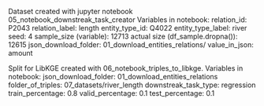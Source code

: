 Dataset created with jupyter notebook 05_notebook_downstreak_task_creator
Variables in notebook:
relation_id:                           P2043
relation_label:                        length
entity_type_id:                        Q4022
entity_type_label:                     river
seed:                                  4
sample_size (variable):                12713
actual size (df_sample.dropna()):      12615
json_download_folder:                  01_download_entities_relations/
value_in_json:                         amount

Split for LibKGE created with 06_notebook_triples_to_libkge.
Variables in notebook:
json_download_folder:                  01_download_entities_relations
folder_of_triples:                     07_datasets/river_length
downstreak_task_type:                  regression
train_percentage:                      0.8
valid_percentage:                      0.1
test_percentage:                       0.1
